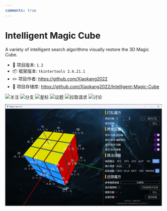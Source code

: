 ```yaml
---
comments: true
---
```


# Intelligent Magic Cube

A variety of intelligent search algorithms visually restore the 3D Magic Cube.

* 🔖 项目版本: `1.2`
* 📦 框架版本: `tkintertools 2.6.21.1`
* ✏️ 项目作者: https://github.com/Xiaokang2022
* 🚀 项目存储库: https://github.com/Xiaokang2022/Intelligent-Magic-Cube

<img alt="关注" src="https://img.shields.io/github/watchers/Xiaokang2022/Intelligent-Magic-Cube?label=Watchers&logo=github&style=flat" title="关注" />
<img alt="分支" src="https://img.shields.io/github/forks/Xiaokang2022/Intelligent-Magic-Cube?label=Forks&logo=github&style=flat" title="分支" />
<img alt="星标" src="https://img.shields.io/github/stars/Xiaokang2022/Intelligent-Magic-Cube?label=Stars&color=gold&logo=github&style=flat" title="星标" />
<img alt="议题" src="https://img.shields.io/github/issues/Xiaokang2022/Intelligent-Magic-Cube?label=Issues&logo=github&style=flat" title="议题" />
<img alt="拉取请求" src="https://img.shields.io/github/issues-pr/Xiaokang2022/Intelligent-Magic-Cube?label=Pull%20Requests&logo=github&style=flat" title="拉取请求" />
<img alt="讨论" src="https://img.shields.io/github/discussions/Xiaokang2022/Intelligent-Magic-Cube?label=Discussions&logo=github&style=flat" title="讨论" />

![png](https://github.com/Xiaokang2022/Intelligent-Magic-Cube/blob/main/preview.png?raw=true)